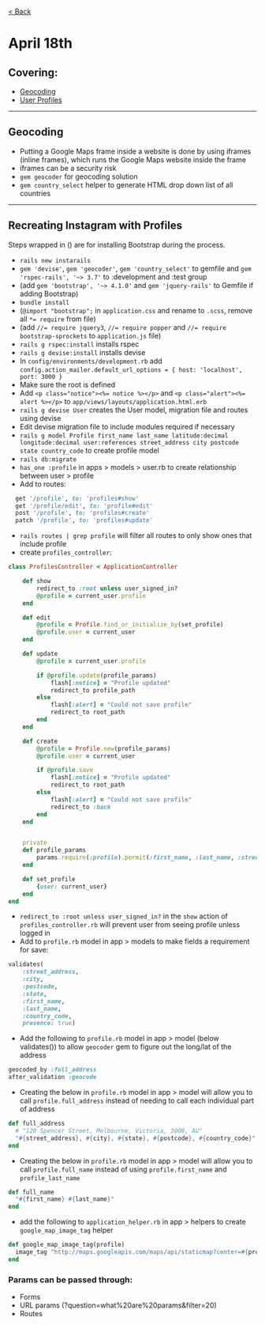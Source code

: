 [< Back](README.md)

# April 18th
## Covering:
- [Geocoding](#geocoding)
- [User Profiles](#recreating-instagram-with-profiles)

---

## Geocoding
- Putting a Google Maps frame inside a website is done by using iframes (inline frames), which runs the Google Maps website inside the frame
- iframes can be a security risk
- `gem geocoder` for geocoding solution
- `gem country_select` helper to generate HTML drop down list of all countries

---

## Recreating Instagram with Profiles
Steps wrapped in () are for installing Bootstrap during the process.
- `rails new instarails`
- `gem 'devise'`, `gem 'geocoder'`, `gem 'country_select'` to gemfile and `gem 'rspec-rails', '~> 3.7'` to :development and :test group
- (add `gem 'bootstrap', '~> 4.1.0'` and `gem 'jquery-rails'` to Gemfile if adding Bootstrap)
- `bundle install`
- (`@import "bootstrap";` in `application.css` and rename to `.scss`, remove all `*= require` from file)
- (add `//= require jquery3`, `//= require popper` and `//= require bootstrap-sprockets` to `application.js` file)
- `rails g rspec:install` installs rspec
- `rails g devise:install` installs devise
- In `config/environments/development.rb` add `config.action_mailer.default_url_options = { host: 'localhost', port: 3000 }`
- Make sure the root is defined
- Add `<p class="notice"><%= notice %></p>` and `<p class="alert"><%= alert %></p>` to `app/views/layouts/application.html.erb`
- `rails g devise User` creates the User model, migration file and routes using devise
- Edit devise migration file to include modules required if necessary
- `rails g model Profile first_name last_name latitude:decimal longitude:decimal user:references street_address city postcode state country_code` to create profile model
- `rails db:migrate`
- `has_one :profile` in apps > models > user.rb to create relationship between user > profile
- Add to routes:
```ruby
  get '/profile', to: 'profiles#show'
  get '/profile/edit', to: 'profile#edit'
  post '/profile', to: 'profiles#create'
  patch '/profile', to: 'profiles#update'
```
- `rails routes | grep profile` will filter all routes to only show ones that include profile
- create `profiles_controller`:
```ruby
class ProfilesController < ApplicationController

    def show
        redirect_to :root unless user_signed_in?
        @profile = current_user.profile
    end

    def edit
        @profile = Profile.find_or_initialize_by(set_profile)
        @profile.user = current_user
    end

    def update
        @profile = current_user.profile

        if @profile.update(profile_params)
            flash[:notice] = "Profile updated"
            redirect_to profile_path
        else
            flash[:alert] = "Could not save profile"
            redirect_to root_path
        end
    end

    def create
        @profile = Profile.new(profile_params)
        @profile.user = current_user

        if @profile.save 
            flash[:notice] = "Profile updated"
            redirect_to root_path
        else
            flash[:alert] = "Could not save profile"
            redirect_to :back
        end
    end


    private
    def profile_params
        params.require(:profile).permit(:first_name, :last_name, :street_address, :city, :postcode, :state, :country_code)
    end

    def set_profile
        {user: current_user}
    end
end
```
- `redirect_to :root unless user_signed_in?` in the `show` action of `profiles_controller.rb` will prevent user from seeing profile unless logged in
- Add to `profile.rb` model in app > models to make fields a requirement for save:
```ruby
validates(
    :street_address, 
    :city, 
    :postcode, 
    :state,
    :first_name,
    :last_name,
    :country_code,
    presence: true)
```
- Add the following to `profile.rb` model in app > model (below validates()) to allow `geocoder` gem to figure out the long/lat of the address
```ruby
geocoded_by :full_address
after_validation :geocode
```
- Creating the below in `profile.rb` model in app > model will allow you to call `profile.full_address` instead of needing to call each individual part of address
```ruby
def full_address
  # "120 Spencer Street, Melbourne, Victoria, 3000, AU"
  "#{street_address}, #{city}, #{state}, #{postcode}, #{country_code}"
end
```
- Creating the below in `profile.rb` model in app > model will allow you to call `profile.full_name` instead of using `profile.first_name` and `profile_last_name`
```ruby
def full_name
  "#{first_name} #{last_name}"
end
``` 
- add the following to `application_helper.rb` in app > helpers to create `google_map_image_tag` helper 
```ruby
def google_map_image_tag(profile)
  image_tag "http://maps.googleapis.com/maps/api/staticmap?center=#{profile.latitude},#{profile.longitude}&zoom=14&size=400x400&sensor=false"
end
```


###  Params can be passed through:
- Forms
- URL params (?question=what%20are%20params&filter=20)
- Routes